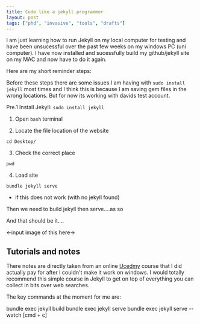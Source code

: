 ```yaml
---
title: Code like a jekyll programmer
layout: post
tags: ["phd", "invasive", "tools", "drafts"]
---
```


I am just learning how to run Jekyll on my local computer for testing and have been unsucessful over the past few weeks on my windows PC (uni computer). I have now installed and sucessfully build my github/jekyll site on my MAC and now have to do it again. 

Here are my short reminder steps:

Before these steps there are some issues I am having with `sudo install jekyll` most times and I think this is because I am saving gem files in the wrong locations. But for now its working with davids test account.

Pre.1 Install Jekyll: `sudo install jekyll`

1. Open `bash` terminal

2. Locate the file location of the website

`cd Desktop/`

3. Check the correct place

`pwd`

4. Load site

`bundle jekyll serve`

- if this does not work (with no jekyll found)

Then we need to build jekyll then serve....as so


And that should be it....

<-input image of this here->

## Tutorials and notes

There notes are directly taken from an online [Ucedmy]("") course that I did actually pay for after I couldn't make it work on windows. I would totally recommend this simple course in Jekyll to get on top of everything you can collect in bits over web searches.

The key commands at the moment for me are:

bundle exec jekyll build
bundle exec jekyll serve
bundle exec jekyll serve --watch
[cmd + c]